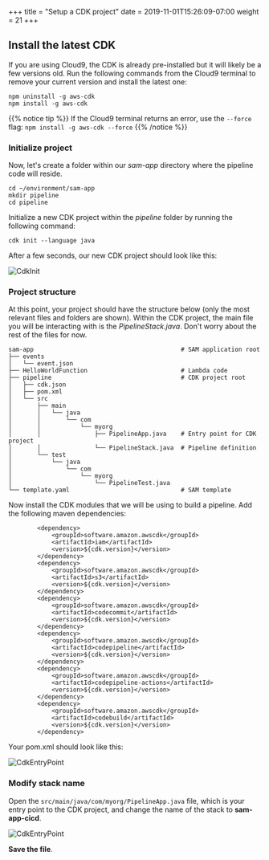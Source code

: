 +++
title = "Setup a CDK project"
date = 2019-11-01T15:26:09-07:00
weight = 21
+++

## Install the latest CDK

If you are using Cloud9, the CDK is already pre-installed but it will likely be a few versions old. Run the following commands from the Cloud9 terminal to remove your current version and install the latest one:
```
npm uninstall -g aws-cdk
npm install -g aws-cdk
```

{{% notice tip %}}
If the Cloud9 terminal returns an error, use the `--force` flag: `npm install -g aws-cdk --force`
{{% /notice %}}


### Initialize project

Now, let's create a folder within our _sam-app_ directory where the pipeline code will reside.
```
cd ~/environment/sam-app
mkdir pipeline
cd pipeline
```

Initialize a new CDK project within the _pipeline_ folder by running the following command:

```
cdk init --language java
```

After a few seconds, our new CDK project should look like this:

![CdkInit](/images/java/chapter4/cdkinit/cdk-init.png)


### Project structure

At this point, your project should have the structure below (only the most relevant files and folders are shown). Within the CDK project, the main file you will be interacting with is the _PipelineStack.java_. Don't worry about the rest of the files for now. 

```
sam-app                                         # SAM application root
├── events
│   └── event.json
├── HelloWorldFunction                          # Lambda code
├── pipeline                                    # CDK project root
│   ├── cdk.json
│   ├── pom.xml
│   └── src
│       ├── main
│       │   └── java
│       │       └── com
│       │           └── myorg
│       │               ├── PipelineApp.java    # Entry point for CDK project
│       │               └── PipelineStack.java  # Pipeline definition
│       └── test
│           └── java
│               └── com
│                   └── myorg
│                       └── PipelineTest.java
└── template.yaml                               # SAM template
```

Now install the CDK modules that we will be using to build a pipeline. Add the following maven dependencies:

```$xml
        <dependency>
            <groupId>software.amazon.awscdk</groupId>
            <artifactId>iam</artifactId>
            <version>${cdk.version}</version>
        </dependency>
        <dependency>
            <groupId>software.amazon.awscdk</groupId>
            <artifactId>s3</artifactId>
            <version>${cdk.version}</version>
        </dependency>
        <dependency>
            <groupId>software.amazon.awscdk</groupId>
            <artifactId>codecommit</artifactId>
            <version>${cdk.version}</version>
        </dependency>
        <dependency>
            <groupId>software.amazon.awscdk</groupId>
            <artifactId>codepipeline</artifactId>
            <version>${cdk.version}</version>
        </dependency>
        <dependency>
            <groupId>software.amazon.awscdk</groupId>
            <artifactId>codepipeline-actions</artifactId>
            <version>${cdk.version}</version>
        </dependency>
        <dependency>
            <groupId>software.amazon.awscdk</groupId>
            <artifactId>codebuild</artifactId>
            <version>${cdk.version}</version>
        </dependency>
```

Your pom.xml should look like this:

![CdkEntryPoint](/images/java/chapter4/cdkinit/pom-dependencies.png)

### Modify stack name

Open the `src/main/java/com/myorg/PipelineApp.java` file, which is your entry point to the CDK project, and change the name of the stack to **sam-app-cicd**. 

![CdkEntryPoint](/images/java/chapter4/cdkinit/pipeline-app.png)

**Save the file**.

